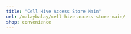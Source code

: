 ```yaml
---
title: "Cell Hive Access Store Main"
url: /malaybalay/cell-hive-access-store-main/
shop: convenience
---
```

